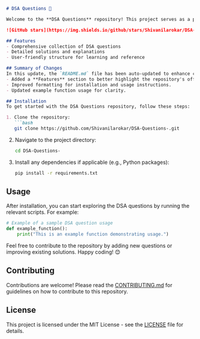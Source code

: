 ```markdown
# DSA Questions 🚀

Welcome to the **DSA Questions** repository! This project serves as a platform for developers and learners to practice and enhance their skills in Data Structures and Algorithms (DSA). This repository is designed to help you improve your understanding of various data structures and algorithms through a collection of questions and solutions.

![GitHub stars](https://img.shields.io/github/stars/Shivanilarokar/DSA-Questions-?style=social) ![Forks](https://img.shields.io/github/forks/Shivanilarokar/DSA-Questions-?style=social)

## Features
- Comprehensive collection of DSA questions
- Detailed solutions and explanations
- User-friendly structure for learning and reference

## Summary of Changes
In this update, the `README.md` file has been auto-updated to enhance clarity and usability. Key modifications include:
- Added a **Features** section to better highlight the repository's offerings.
- Improved formatting for installation and usage instructions.
- Updated example function usage for clarity.

## Installation
To get started with the DSA Questions repository, follow these steps:

1. Clone the repository:
   ```bash
   git clone https://github.com/Shivanilarokar/DSA-Questions-.git
   ```
2. Navigate to the project directory:
   ```bash
   cd DSA-Questions-
   ```
3. Install any dependencies if applicable (e.g., Python packages):
   ```bash
   pip install -r requirements.txt
   ```

## Usage
After installation, you can start exploring the DSA questions by running the relevant scripts. For example:
```python
# Example of a sample DSA question usage
def example_function():
    print("This is an example function demonstrating usage.")
```

Feel free to contribute to the repository by adding new questions or improving existing solutions. Happy coding! 😊

## Contributing
Contributions are welcome! Please read the [CONTRIBUTING.md](CONTRIBUTING.md) for guidelines on how to contribute to this repository.

## License
This project is licensed under the MIT License - see the [LICENSE](LICENSE) file for details.
```